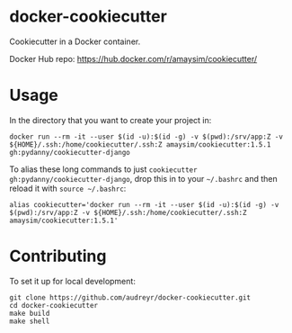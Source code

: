 # docker-cookiecutter

Cookiecutter in a Docker container.

Docker Hub repo: https://hub.docker.com/r/amaysim/cookiecutter/

# Usage

In the directory that you want to create your project in:
```
docker run --rm -it --user $(id -u):$(id -g) -v $(pwd):/srv/app:Z -v ${HOME}/.ssh:/home/cookiecutter/.ssh:Z amaysim/cookiecutter:1.5.1 gh:pydanny/cookiecutter-django
```

To alias these long commands to just `cookiecutter gh:pydanny/cookiecutter-django`, drop this in to your `~/.bashrc` and then reload it with `source ~/.bashrc`:
```
alias cookiecutter='docker run --rm -it --user $(id -u):$(id -g) -v $(pwd):/srv/app:Z -v ${HOME}/.ssh:/home/cookiecutter/.ssh:Z amaysim/cookiecutter:1.5.1'
```

# Contributing

To set it up for local development:

```
git clone https://github.com/audreyr/docker-cookiecutter.git
cd docker-cookiecutter
make build
make shell
```
